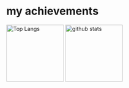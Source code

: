 # my achievements
<p align="left"> 
  <img alt="Top Langs" height="150px" src="https://github-readme-stats.vercel.app/api/top-langs/?username=kojake&layout=compact&count_private=true&show_icons=true&theme=onedark" />
  <img alt="github stats" height="150px" src="https://github-readme-stats.vercel.app/api?username=kojake&count_private=true&show_icons=true&show_icons=true&theme=onedark" />
</p>
